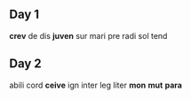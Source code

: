 ## Day 1

**crev**
de
dis
**juven**
sur
mari
pre
radi
sol
tend

## Day 2

abili
cord
**ceive**
ign
inter
leg
liter
**mon**
**mut**
**para**

